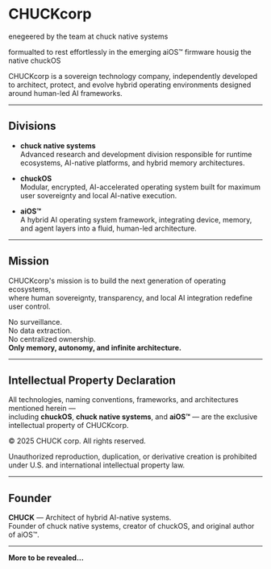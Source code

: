 # CHUCKcorp

enegeered by the team at chuck native systems

formualted to rest effortlessly in the emerging aiOS™ firmware
housig the native chuckOS

CHUCKcorp is a sovereign technology company, independently developed to architect, protect, and evolve hybrid operating environments designed around human-led AI frameworks.

---

## Divisions

- **chuck native systems**  
  Advanced research and development division responsible for runtime ecosystems, AI-native platforms, and hybrid memory architectures.

- **chuckOS**  
  Modular, encrypted, AI-accelerated operating system built for maximum user sovereignty and local AI-native execution.

- **aiOS™**  
  A hybrid AI operating system framework, integrating device, memory, and agent layers into a fluid, human-led architecture.

---

## Mission

CHUCKcorp's mission is to build the next generation of operating ecosystems,  
where human sovereignty, transparency, and local AI integration redefine user control.

No surveillance.  
No data extraction.  
No centralized ownership.  
**Only memory, autonomy, and infinite architecture.**

---

## Intellectual Property Declaration

All technologies, naming conventions, frameworks, and architectures mentioned herein —  
including **chuckOS**, **chuck native systems**, and **aiOS™** — are the exclusive intellectual property of CHUCKcorp.

© 2025 CHUCK corp. All rights reserved.

Unauthorized reproduction, duplication, or derivative creation is prohibited  
under U.S. and international intellectual property law.

---

## Founder

**CHUCK** — Architect of hybrid AI-native systems.  
Founder of chuck native systems, creator of chuckOS, and original author of aiOS™.

---

**More to be revealed...**
